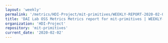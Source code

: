 ```yaml
---
layout: 'weekly'
permalink: '/metrics/HDI-Project/mit-primitives/WEEKLY-REPORT-2020-02-02'
title: 'DAI Lab OSS Metrics Metrics report for mit-primitives | WEEKLY-REPORT-2020-02-02'
organization: 'HDI-Project'
repository: 'mit-primitives'
current_date: '2020-02-02'
---
```


